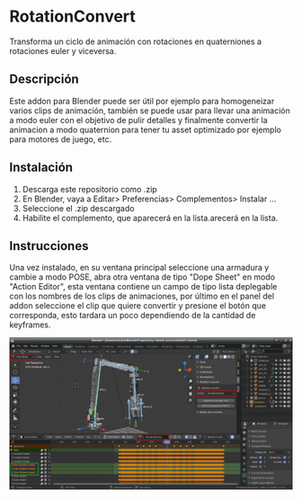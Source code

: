 # RotationConvert
Transforma un ciclo de animación con rotaciones en quaterniones a rotaciones euler y viceversa.

## Descripción
Este addon para Blender puede ser útil por ejemplo para homogeneizar varios clips de animación, también se puede usar para llevar una animación a modo euler con el objetivo de pulir detalles y finalmente convertir la animacion a modo quaternion para tener tu asset optimizado por ejemplo para motores de juego, etc.

## Instalación
1. Descarga este repositorio como .zip
2. En Blender, vaya a Editar> Preferencias> Complementos> Instalar ...
3. Seleccione el .zip descargado
4. Habilite el complemento, que aparecerá en la lista.arecerá en la lista.


## Instrucciones
Una vez instalado, en su ventana principal seleccione una armadura y cambie a modo POSE, abra otra ventana de tipo "Dope Sheet" en modo "Action Editor", esta ventana contiene un campo de tipo lista deplegable con los nombres de los clips de animaciones, por último en el panel del addon seleccione el clip que quiere convertir y presione el botón que corresponda, esto tardara un poco dependiendo de la cantidad de keyframes.

![Image description](https://raw.githubusercontent.com/RichardCollao/RotationConvert/master/files/Screenshot_01.png)

